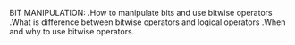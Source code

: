 BIT MANIPULATION:
.How to manipulate bits and use bitwise operators 
.What is difference between bitwise operators and logical operators
.When and why to use bitwise operators.
